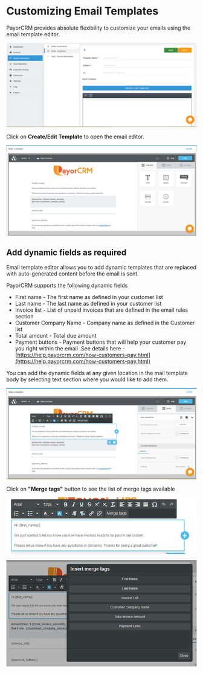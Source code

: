 # Customizing Email Templates

PayorCRM provides absolute flexibility to customize your emails using the email template editor.

![](../.gitbook/assets/image%20%2822%29.png)

Click on **Create/Edit Template** to open the email editor. 

![](../.gitbook/assets/image%20%2825%29.png)

## Add dynamic fields as required

Email template editor allows you to add dynamic templates that are replaced with auto-generated content before the email is sent.

PayorCRM supports the following dynamic fields

* First name - The first name as defined in your customer list
* Last name - The last name as defined in your customer list
* Invoice list - List of unpaid invoices that are defined in the email rules section
* Customer Company Name - Company name as defined in the Customer list
* Total amount  - Total due amount 
* Payment buttons - Payment buttons that will help your customer pay you right within the email .See details here - [https://help.payorcrm.com/how-customers-pay.html](https://help.payorcrm.com/how-customers-pay.html)

You can add the dynamic fields at any given location in the mail template body by selecting text section where you would like to add them.

![](../.gitbook/assets/image%20%2820%29.png)



Click on **"Merge tags"** button to see the list of merge tags available



![](../.gitbook/assets/image%20%287%29.png)

![](../.gitbook/assets/image%20%285%29.png)



